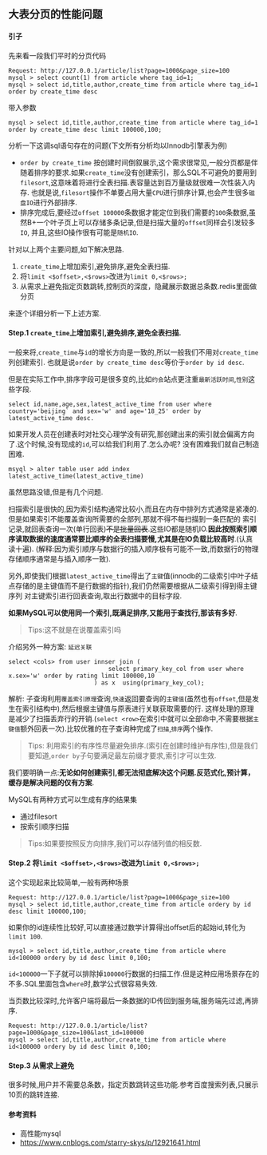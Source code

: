## 大表分页的性能问题

#### 引子

先来看一段我们平时的分页代码
    
    Request: http://127.0.0.1/article/list?page=1000&page_size=100   
    mysql > select count(1) from article where tag_id=1;
    mysql > select id,title,author,create_time from article where tag_id=1 order by create_time desc 

带入参数
    
    mysql > select id,title,author,create_time from article where tag_id=1 order by create_time desc limit 100000,100;
    
分析一下这调sql语句存在的问题(下文所有分析均以Innodb引擎表为例)

 - `order by create_time` 按创建时间倒叙展示,这个需求很常见,一般分页都是伴随着排序的要求.如果`create_time`没有创建索引，那么SQL不可避免的要用到`filesort`,这意味着将进行全表扫描.表容量达到百万量级就很难一次性装入内存.
 也就是说,`filesort`操作不单要占用大量`CPU`进行排序计算,也会产生很多`磁盘IO`进行外部排序.
 - 排序完成后,要经过`offset 100000`条数据才能定位到我们需要的`100`条数据,虽然B+一个叶子页上可以存储多条记录,但是扫描大量的`offset`同样会引发较多`IO`,
 并且,这些IO操作很有可能是`随机IO`.

针对以上两个主要问题,如下解决思路.
 
 1. `create_time`上增加索引,避免排序,避免全表扫描.
 1. 将`limit <$offset>,<$rows>`改进为`limit 0,<$rows>;`
 1. 从需求上避免指定页数跳转,控制页的深度，隐藏展示数据总条数.redis里面做分页

来逐个详细分析一下上述方案.

#### Step.1 `create_time`上增加索引,避免排序,避免全表扫描.

一般来将,`create_time`与`id`的增长方向是一致的,所以一般我们不用对`create_time`列创建索引.
也就是说`order by create_time desc`等价于`order by id desc`.

但是在实际工作中,排序字段可是很多变的,比如`约会`站点更注重`最新活跃时间`,`性别`这些字段.

    select id,name,age,sex,latest_active_time from user where country='beijing` and sex='w' and age='18_25' order by latest_active_time desc.  
 
如果开发人员在创建表时对社交心理学没有研究,那创建出来的索引就会偏离方向了.这个时候,没有现成的`id`,可以给我们利用了.怎么办呢?
没有困难我们就自己制造困难.

    msyql > alter table user add index latest_active_time(latest_active_time)

虽然思路没错,但是有几个问题.

扫描索引是很快的,因为索引结构通常比较小,而且在内存中排列方式通常是紧凑的.但是如果索引不能覆盖查询所需要的全部列,那就不得不每扫描到一条匹配的
索引记录,就回表查询一次(单行回表)~~不是批量回表~~.这些IO都是随机IO.**因此按照索引顺序读取数据的速度通常要比顺序的全表扫描要慢,尤其是在IO负载比较高时**.(认真读十遍).
(解释:因为索引顺序与数据行的插入顺序极有可能不一致,而数据行的物理存储顺序通常是与插入顺序一致).

另外,即使我们根据`latest_active_time`得出了`主键`值(innodb的二级索引中叶子结点存储的是主键值而不是行数据的指针),我们仍然需要根据从二级索引得到得主键序列
对主键索引进行回表查询,取出行数据中的目标字段. 

**如果MySQL可以使用同一个索引,既满足排序,又能用于查找行,那该有多好**.

>Tips:这不就是在说覆盖索引吗

介绍另外一种方案: `延迟关联`

    select <cols> from user innser join (
                                select primary_key_col from user where x.sex='w' order by rating limit 100000,10
                            ) as x  using(primary_key_col); 

解析: 子查询利用`覆盖索引原理`查询,`快速`返回要查询的`主键值`(虽然也有`offset`,但是发生在索引结构中),然后根据主键值与原表进行关联获取需要的行.
这样处理的原理是减少了扫描丢弃行的开销.(`select <row>`在索引中就可以全部命中,不需要根据`主键值`额外回表一次).比较优雅的在子查询种完成了`扫描`,`排序`两个操作.

>Tips: 利用索引的有序性尽量避免排序.(索引在创建时维护有序性),但是我们要知道,`order by`子句要满足最左前缀才要求,索引才可以生效.

我们要明确一点:**无论如何创建索引,都无法彻底解决这个问题.反范式化,预计算，缓存是解决问题的仅有方案**.
   
MySQL有两种方式可以生成有序的结果集

 - 通过filesort  
 - 按索引顺序扫描
  
>Tips:如果要按照反方向排序,我们可以存储列值的相反数.
 
#### Step.2 将`limit <$offset>,<$rows>`改进为`limit 0,<$rows>;`

这个实现起来比较简单,一般有两种场景
    
    Request: http://127.0.0.1/article/list?page=1000&page_size=100   
    mysql > select id,title,author,create_time from article ordery by id desc limit 100000,100;

如果你的id连续性比较好,可以直接通过数学计算得出offset后的起始id,转化为`limit 100`.     
    
    mysql > select id,title,author,create_time from article where id<100000 ordery by id desc limit 0,100;

`id<100000`一下子就可以排除掉`100000`行数据的扫描工作.但是这种应用场景存在的不多.SQL里面包含`where`时,数学公式很容易失效.

当页数比较深时,允许客户端将最后一条数据的ID传回到服务端,服务端先过滤,再排序.

    Request: http://127.0.0.1/article/list?page=1000&page_size=100&last_id=100000   
    mysql > select id,title,author,create_time from article where id<100000 ordery by id desc limit 0,100;
           
#### Step.3 从需求上避免

很多时候,用户并不需要总条数，指定页数跳转这些功能.参考百度搜索列表,只展示10页的跳转连接.
    
#### 参考资料

 - 高性能mysql
 - https://www.cnblogs.com/starry-skys/p/12921641.html